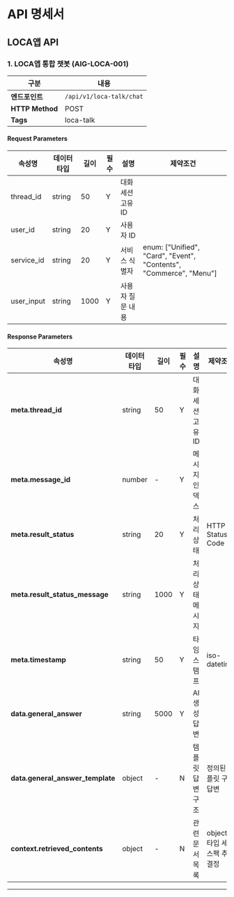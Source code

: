 # API 명세서

## LOCA앱 API

### 1. LOCA앱 통합 챗봇 (AIG-LOCA-001)

| 구분 | 내용 |
|------|------|
| **엔드포인트** | `/api/v1/loca-talk/chat` |
| **HTTP Method** | POST |
| **Tags** | loca-talk |

#### Request Parameters
| 속성명 | 데이터 타입 | 길이 | 필수 | 설명 | 제약조건 |
|--------|-------------|------|------|------|----------|
| thread_id | string | 50 | Y | 대화 세션 고유 ID | |
| user_id | string | 20 | Y | 사용자 ID | |
| service_id | string | 20 | Y | 서비스 식별자 | enum: ["Unified", "Card", "Event", "Contents", "Commerce", "Menu"] |
| user_input | string | 1000 | Y | 사용자 질문 내용 | |

#### Response Parameters
| 속성명 | 데이터 타입 | 길이 | 필수 | 설명 | 제약조건 |
|--------|-------------|------|------|------|----------|
| **meta.thread_id** | string | 50 | Y | 대화 세션 고유 ID | |
| **meta.message_id** | number | - | Y | 메시지 인덱스 | |
| **meta.result_status** | string | 20 | Y | 처리 상태 | HTTP Status Code |
| **meta.result_status_message** | string | 1000 | Y | 처리 상태 메시지 | |
| **meta.timestamp** | string | 50 | Y | 타임 스탬프 | iso-datetime |
| **data.general_answer** | string | 5000 | Y | AI 생성 답변 | |
| **data.general_answer_template** | object | - | N | 템플릿 답변 구조 | 정의된 템플릿 구조 답변 |
| **context.retrieved_contents** | object | - | N | 관련 문서 목록 | object 타입 세부 스펙 추후 결정 |

---

